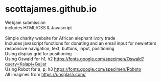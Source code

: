 # scottajames.github.io

Webjam submission <br>
includes HTML/CSS & Javascript<br><br>
Simple charity website for African elephant ivory trade<br>
Includes javascript functions for donating and an email input for newletters<br>
responsive navigation, text, buttons, input, positioning<br>
Using display grid for positioning<br>
Using Oswald for h1, h2 https://fonts.google.com/specimen/Oswald?query=Kalapi+Gajjar<br>
Using Robot for a, p, h3 https://fonts.google.com/specimen/Roboto<br>
All imagines from https://unsplash.com/
